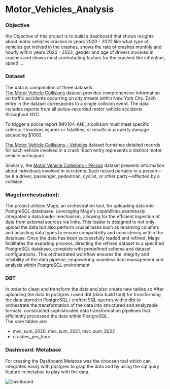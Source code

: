 # Motor_Vehicles_Analysis

### Objective

the Objective of this project is to build a dashboard that shows insights about motor vehicles crashes in years 2020 - 2022 
like what type of vehicles got ivolved in the crashes, shows the rate of crashes monthly and hourly within years  2020 - 2022,
gender and age of drivers involved in crashes and shows most controbuting factors for the crashed like inttention, speed ...

### Dataset

The data is compination of three datasets:  
[The Motor Vehicle Collisions](https://data.cityofnewyork.us/Public-Safety/Motor-Vehicle-Collisions-Crashes/h9gi-nx95/about_data) dataset provides comprehensive information on traffic accidents occurring on city streets within New York City. Each entry in the dataset corresponds to a single collision event. The data includes reports from all police-recorded motor vehicle accidents throughout NYC.

To trigger a police report (MV104-AN), a collision must meet specific criteria: it involves injuries or fatalities, or results in property damage exceeding $1000.

[The Motor Vehicle Collisions - Vehicles](https://data.cityofnewyork.us/Public-Safety/Motor-Vehicle-Collisions-Vehicles/bm4k-52h4/about_data) dataset furnishes detailed records for each vehicle involved in a crash. Each entry represents a distinct motor vehicle participant.

Similarly, the [Motor Vehicle Collisions - Person](https://data.cityofnewyork.us/Public-Safety/Motor-Vehicle-Collisions-Person/f55k-p6yu) dataset presents information about individuals involved in accidents. Each record pertains to a person—be it a driver, passenger, pedestrian, cyclist, or other party—affected by a collision.

### Mage(orchestration): 

The project utilizes Mage, an orchestration tool, for uploading data into PostgreSQL databases. Leveraging Mage's capabilities,seamlessly integrated a data loader mechanism, allowing for the efficient ingestion of data from external sources via links. This loader is designed to not only upload the data but also perform crucial tasks such as renaming columns and adjusting data types to ensure compatibility and consistency within the database. Once the data has been successfully loaded and refined, Mage facilitates the exporting process, directing the refined dataset to a specified PostgreSQL database, complete with predefined schema and dataset configurations. This orchestrated workflow ensures the integrity and reliability of the data pipeline, empowering seamless data management and analysis within PostgreSQL environment

### DBT  

In order to clean and transform the data and also create new tables so After uploading the data to postgres i used dbt (data build tool) for transforming the data stored in PostgreSQL.i crafted SQL queries within dbt to orchestrate the transformation of the data into structured and analyzable formats. constructed sophisticated data transformation pipelines that efficiently processed the data within PostgreSQL.  
The core tables are:
- mvc_sum_2020, mvc_sum_2021, mvc_sum_2022
- crashes_per_hour

### Dashboard: Metabase  
For creating the Dashboard Metabse was the choosen tool which can integrates easily with postgres to grap the data and by using the sql quiry feature in metabse to play with the data.  

![Dashboard](https://github.com/FA3001/Motor_Vehicles_Analysis/assets/161286586/285e1fb6-3819-4dc8-aad4-3063110862b7)
